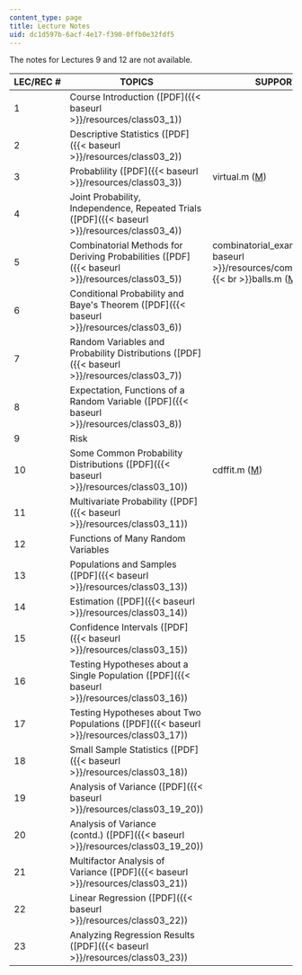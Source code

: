 ```yaml
---
content_type: page
title: Lecture Notes
uid: dc1d597b-6acf-4e17-f390-0ffb0e32fdf5
---
```


The notes for Lectures 9 and 12 are not available.

| LEC/REC # | TOPICS | SUPPORTING FILES |
| --- | --- | --- |
| 1 | Course Introduction ([PDF]({{< baseurl >}}/resources/class03_1)) | &nbsp; |
| 2 | Descriptive Statistics ([PDF]({{< baseurl >}}/resources/class03_2)) | &nbsp; |
| 3 | Probablility ([PDF]({{< baseurl >}}/resources/class03_3)) | virtual.m ([M](/courses/civil-and-environmental-engineering/1-017-computing-and-data-analysis-for-environmental-applications-fall-2003/lecture-notes/virtual.m)) |
| 4 | Joint Probability, Independence, Repeated Trials ([PDF]({{< baseurl >}}/resources/class03_4)) | &nbsp; |
| 5 | Combinatorial Methods for Deriving Probabilities ([PDF]({{< baseurl >}}/resources/class03_5)) | combinatorial\_example.pdf ([PDF]({{< baseurl >}}/resources/combinatorial_examples))  {{< br >}}balls.m ([M](/courses/civil-and-environmental-engineering/1-017-computing-and-data-analysis-for-environmental-applications-fall-2003/lecture-notes/balls.m)) |
| 6 | Conditional Probability and Baye's Theorem ([PDF]({{< baseurl >}}/resources/class03_6)) | &nbsp; |
| 7 | Random Variables and Probability Distributions ([PDF]({{< baseurl >}}/resources/class03_7)) | &nbsp; |
| 8 | Expectation, Functions of a Random Variable ([PDF]({{< baseurl >}}/resources/class03_8)) | &nbsp; |
| 9 | Risk | &nbsp; |
| 10 | Some Common Probability Distributions ([PDF]({{< baseurl >}}/resources/class03_10)) | cdffit.m ([M](/courses/civil-and-environmental-engineering/1-017-computing-and-data-analysis-for-environmental-applications-fall-2003/lecture-notes/cdffit.m)) |
| 11 | Multivariate Probability ([PDF]({{< baseurl >}}/resources/class03_11)) | &nbsp; |
| 12 | Functions of Many Random Variables | &nbsp; |
| 13 | Populations and Samples ([PDF]({{< baseurl >}}/resources/class03_13)) | &nbsp; |
| 14 | Estimation ([PDF]({{< baseurl >}}/resources/class03_14)) | &nbsp; |
| 15 | Confidence Intervals ([PDF]({{< baseurl >}}/resources/class03_15)) | &nbsp; |
| 16 | Testing Hypotheses about a Single Population ([PDF]({{< baseurl >}}/resources/class03_16)) | &nbsp; |
| 17 | Testing Hypotheses about Two Populations ([PDF]({{< baseurl >}}/resources/class03_17)) | &nbsp; |
| 18 | Small Sample Statistics ([PDF]({{< baseurl >}}/resources/class03_18)) | &nbsp; |
| 19 | Analysis of Variance ([PDF]({{< baseurl >}}/resources/class03_19_20)) | &nbsp; |
| 20 | Analysis of Variance (contd.) ([PDF]({{< baseurl >}}/resources/class03_19_20)) | &nbsp; |
| 21 | Multifactor Analysis of Variance ([PDF]({{< baseurl >}}/resources/class03_21)) | &nbsp; |
| 22 | Linear Regression ([PDF]({{< baseurl >}}/resources/class03_22)) | &nbsp; |
| 23 | Analyzing Regression Results ([PDF]({{< baseurl >}}/resources/class03_23)) |